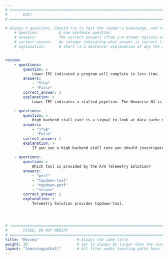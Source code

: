 ```yaml
---
# ================================================================================
#       Edit
# ================================================================================

# Always 3 questions. Should try to test the reader's knowledge, and reinforce the key points you want them to remember.
    # question:         A one sentence question
    # answers:          The correct answers (from 2-4 answer options only). Should be surrounded by quotes.
    # correct_answer:   An integer indicating what answer is correct (index starts from 0)
    # explanation:      A short (1-3 sentence) explanation of why the correct answer is correct. Can add additional context if desired


review:
    - questions:
        question: >
            Lower IPC indicated a program will complete in less time.
        answers:
            - "True"
            - "False"
        correct_answer: 2
        explanation: >
            Lower IPC indicates a stalled pipeline. The Neoverse N1 is capable of up to 4 instructions per cycle and higher IPC means it is retiring more instructions in each cycle.

    - questions:
        question: >
            High backend stall rate is a signal to look at data cache metrics and the memory system. 
        answers:
            - "True"
            - "False"
        correct_answer: 1                  
        explanation: >
            If you see a high backend stall rate you should investigate L1 data cache and unified L2 and last level caches, instruction mix, and data TLB.
               
    - questions:
        question: >
            Which tool is provided by the Arm Telemetry Solution?
        answers:
            - "perf"
            - "topdown-tool"
            - "topdown-perf"
            - "strace"
        correct_answer: 2                    
        explanation: >
            Telemetry Solution provides topdown-tool.




# ================================================================================
#       FIXED, DO NOT MODIFY
# ================================================================================
title: "Review"                 # Always the same title
weight: 20                      # Set to always be larger than the content in this path
layout: "learningpathall"       # All files under learning paths have this same wrapper
---
```

